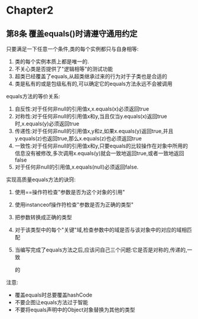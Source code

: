 # Chapter2

## 第8条 覆盖equals\(\)时请遵守通用约定

只要满足一下任意一个条件,类的每个实例都只与自身相等:

1. 类的每个实例本质上都是唯一的.
2. 不关心类是否提供了"逻辑相等"的测试功能
3. 超类已经覆盖了equals,从超类继承过来的行为对于子类也是合适的
4. 类是私有的或是包级私有的,可以确定它的equals方法永远不会被调用 

equals方法的等价关系:

1. 自反性:对于任何非null的引用值x,x.equals\(x\)必须返回true
2. 对称性:对于任何非null的引用值x和y,当且仅当y.equals\(x\)返回true时,x.equals\(y\)必须返回true
3. 传递性:对于任何非null的引用值x,y和z,如果x.equals\(y\)返回true,并且y.equals\(z\)也返回true,那么x.equals\(z\)也必须返回true
4. 一致性:对于任何非null的引用值x和y,只要equals的比较操作在对象中所用的信息没有被修改,多次调用x.equals\(y\)就会一致地返回true,或者一致地返回false
5. 对于任何非null的引用值,x.equals\(null\)必须返回false. 

实现高质量equals方法的诀窍:

1. 使用==操作符检查"参数是否为这个对象的引用"
2. 使用instanceof操作符检查"参数是否为正确的类型"
3. 把参数转换成正确的类型
4. 对于该类型中的每个"关键"域,检查参数中的域是否与该对象中的对应的域相匹配
5. 当编写完成了equals方法之后,应该问自己三个问题:它是否是对称的,传递的,一致

   的

注意:

* 覆盖equals时总要覆盖hashCode
* 不要企图让equals方法过于智能
* 不要将equals声明中的Object对象替换为其他的类型

